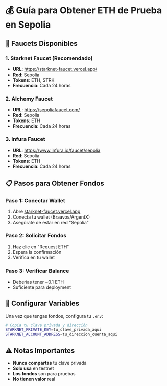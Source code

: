 # 💰 Guía para Obtener ETH de Prueba en Sepolia

## 🔗 **Faucets Disponibles**

### **1. Starknet Faucet (Recomendado)**
- **URL**: https://starknet-faucet.vercel.app/
- **Red**: Sepolia
- **Tokens**: ETH, STRK
- **Frecuencia**: Cada 24 horas

### **2. Alchemy Faucet**
- **URL**: https://sepoliafaucet.com/
- **Red**: Sepolia
- **Tokens**: ETH
- **Frecuencia**: Cada 24 horas

### **3. Infura Faucet**
- **URL**: https://www.infura.io/faucet/sepolia
- **Red**: Sepolia
- **Tokens**: ETH
- **Frecuencia**: Cada 24 horas

## 📋 **Pasos para Obtener Fondos**

### **Paso 1: Conectar Wallet**
1. Abre [starknet-faucet.vercel.app](https://starknet-faucet.vercel.app/)
2. Conecta tu wallet (Braavos/ArgentX)
3. Asegúrate de estar en red "Sepolia"

### **Paso 2: Solicitar Fondos**
1. Haz clic en "Request ETH"
2. Espera la confirmación
3. Verifica en tu wallet

### **Paso 3: Verificar Balance**
- Deberías tener ~0.1 ETH
- Suficiente para deployment

## 🔧 **Configurar Variables**

Una vez que tengas fondos, configura tu `.env`:

```bash
# Copia tu clave privada y dirección
STARKNET_PRIVATE_KEY=tu_clave_privada_aqui
STARKNET_ACCOUNT_ADDRESS=tu_direccion_cuenta_aqui
```

## ⚠️ **Notas Importantes**

- **Nunca compartas** tu clave privada
- **Solo usa** en testnet
- **Los fondos** son para pruebas
- **No tienen valor** real
